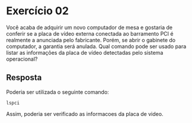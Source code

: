 # Exercício 02

Você acaba de adquirir um novo computador de mesa e gostaria de conferir se a placa de vídeo externa conectada ao barramento PCI é realmente a anunciada pelo fabricante. Porém, se abrir o gabinete do computador, a garantia será anulada. Qual comando pode ser usado para listar as informações da placa de vídeo detectadas pelo sistema operacional?

## Resposta

Poderia ser utilizada o seguinte comando:

    lspci

Assim, poderia ser verificado as informacoes da placa de video.
